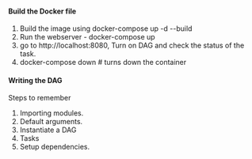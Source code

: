 #### Build the Docker file
1. Build the image using docker-compose up -d --build
2. Run the webserver - docker-compose up
3. go to http://localhost:8080, Turn on DAG and check the status of the task.
4. docker-compose down # turns down the container
#### Writing the DAG
Steps to remember
1. Importing modules.
2. Default arguments.
3. Instantiate a DAG
4. Tasks
5. Setup dependencies.
